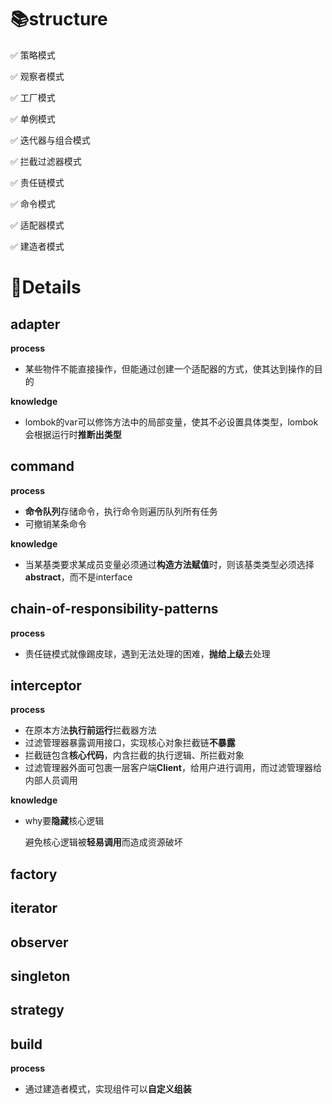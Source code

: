 # 📚structure

✅  策略模式

✅  观察者模式

✅  工厂模式

✅  单例模式

✅  迭代器与组合模式

✅  拦截过滤器模式

✅  责任链模式

✅  命令模式

✅  适配器模式

✅  建造者模式





# 📖Details

## adapter

**process**

- 某些物件不能直接操作，但能通过创建一个适配器的方式，使其达到操作的目的

**knowledge**

- lombok的var可以修饰方法中的局部变量，使其不必设置具体类型，lombok会根据运行时**推断出类型**





## command

**process**

- **命令队列**存储命令，执行命令则遍历队列所有任务
- 可撤销某条命令

**knowledge**

- 当某基类要求某成员变量必须通过**构造方法赋值**时，则该基类类型必须选择**abstract**，而不是interface







## chain-of-responsibility-patterns

**process**

- 责任链模式就像踢皮球，遇到无法处理的困难，**抛给上级**去处理





## interceptor

**process**

- 在原本方法**执行前运行**拦截器方法
- 过滤管理器暴露调用接口，实现核心对象拦截链**不暴露**
- 拦截链包含**核心代码**，内含拦截的执行逻辑、所拦截对象
- 过滤管理器外面可包裹一层客户端**Client**，给用户进行调用，而过滤管理器给内部人员调用

**knowledge**

- why要**隐藏**核心逻辑

  避免核心逻辑被**轻易调用**而造成资源破坏



## factory



## iterator



## observer



## singleton



## strategy



## build

**process**

- 通过建造者模式，实现组件可以**自定义组装**



